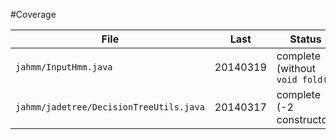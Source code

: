 #Coverage

| File	| Last	| Status	|
|---	|---	|---	|
| `jahmm/InputHmm.java`	| 20140319	| complete (without `void fold()`	|
| `jahmm/jadetree/DecisionTreeUtils.java`	| 20140317	| complete (-2 constructor)	|
